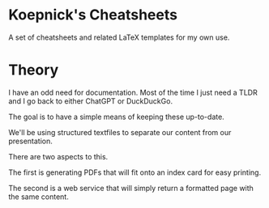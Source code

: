 # Koepnick's Cheatsheets
A set of cheatsheets and related LaTeX templates for my own use. 

# Theory
I have an odd need for documentation. Most of the time I just need a TLDR and I go back to either ChatGPT or DuckDuckGo.

The goal is to have a simple means of keeping these up-to-date. 

We'll be using structured textfiles to separate our content from our presentation. 

There are two aspects to this. 

The first is generating PDFs that will fit onto an index card for easy printing.

The second is a web service that will simply return a formatted page with the same content.
